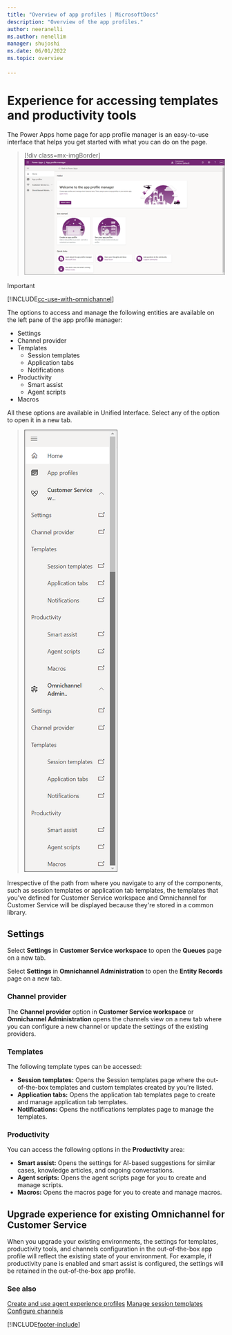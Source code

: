 ```yaml
---
title: "Overview of app profiles | MicrosoftDocs"
description: "Overview of the app profiles."
author: neeranelli
ms.author: nenellim
manager: shujoshi
ms.date: 06/01/2022
ms.topic: overview

---
```


# Experience for accessing templates and productivity tools

The Power Apps home page for app profile manager is an easy-to-use interface that helps you get started with what you can do on the page.

  > [!div class=mx-imgBorder]
  > ![App profiles home page.](media/app-profile-home.png "App profiles home page")

> [!IMPORTANT]
> [!INCLUDE[cc-use-with-omnichannel](../includes/cc-use-with-omnichannel.md)]

The options to access and manage the following entities are available on the left pane of the app profile manager:

- Settings
- Channel provider
- Templates
  - Session templates
  - Application tabs
  - Notifications
- Productivity
  - Smart assist
  - Agent scripts
- Macros

All these options are available in Unified Interface. Select any of the option to open it in  a new tab.

> ![Navigation menu.](media/app-profile-navigation-items.png "App profiles home page")

Irrespective of the path from where you navigate to any of the components, such as session templates or application tab templates, the templates that you've defined for Customer Service workspace and Omnichannel for Customer Service will be displayed because they're stored in a common library.

## Settings

Select **Settings** in **Customer Service workspace** to open the **Queues** page on a new tab.

Select **Settings** in **Omnichannel Administration** to open the **Entity Records** page on a new tab.

### Channel provider

The **Channel provider** option in **Customer Service workspace** or **Omnichannel Administration** opens the channels view on a new tab where you can configure a new channel or update the settings of the existing providers.

### Templates

The following template types can be accessed:

- **Session templates:** Opens the Session templates page where the out-of-the-box templates and custom templates created by you're listed.
- **Application tabs:** Opens the application tab templates page to create and manage application tab templates.
- **Notifications:** Opens the notifications templates page to manage the templates.

### Productivity

You can access the following options in the **Productivity** area:

- **Smart assist:** Opens the settings for AI-based suggestions for similar cases, knowledge articles, and ongoing conversations.
- **Agent scripts:** Opens the agent scripts page for you to create and manage scripts.
- **Macros:** Opens the macros page for you to create and manage macros.

## Upgrade experience for existing Omnichannel for Customer Service

When you upgrade your existing environments, the settings for templates, productivity tools, and channels configuration in the out-of-the-box app profile will reflect the existing state of your environment. For example, if productivity pane is enabled and smart assist is configured, the settings will be retained in the out-of-the-box app profile.

### See also

[Create and use agent experience profiles](app-profile-manager.md)
[Manage session templates](session-templates.md)  
[Configure channels](../customer-service/channels.md)  


[!INCLUDE[footer-include](../includes/footer-banner.md)]
